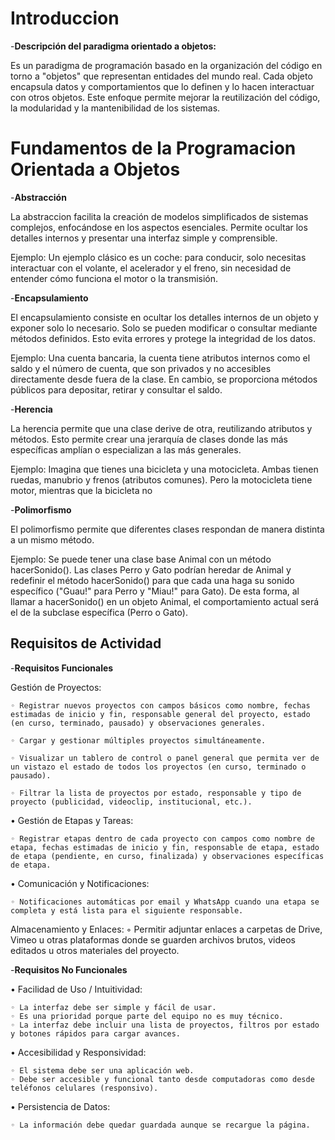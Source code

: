 # Introduccion

-**Descripción del paradigma orientado a objetos:**

Es un paradigma de programación basado en la organización del código en torno a "objetos" que representan entidades del mundo real. Cada objeto encapsula datos y comportamientos que lo definen y lo hacen interactuar con otros objetos. Este enfoque permite mejorar la reutilización del código, la modularidad y la mantenibilidad de los sistemas.

# Fundamentos de la Programacion Orientada a Objetos

-**Abstracción**

La abstraccion facilita la creación de modelos simplificados de sistemas complejos, enfocándose en los aspectos esenciales. Permite ocultar los detalles internos y presentar una interfaz simple y comprensible.

Ejemplo:
Un ejemplo clásico es un coche: para conducir, solo necesitas interactuar con el volante, el acelerador y el freno, sin necesidad de entender cómo funciona el motor o la transmisión.

-**Encapsulamiento**

El encapsulamiento consiste en ocultar los detalles internos de un objeto y exponer solo lo necesario. Solo se pueden modificar o consultar mediante métodos definidos. Esto evita errores y protege la integridad de los datos.

Ejemplo:
Una cuenta bancaria, la cuenta tiene atributos internos como el saldo y el número de cuenta, que son privados y no accesibles directamente desde fuera de la clase. En cambio, se proporciona métodos públicos para depositar, retirar y consultar el saldo.

-**Herencia**

La herencia permite que una clase derive de otra, reutilizando atributos y métodos. Esto permite crear una jerarquía de clases donde las más específicas amplían o especializan a las más generales.

Ejemplo:
Imagina que tienes una bicicleta y una motocicleta.
Ambas tienen ruedas, manubrio y frenos (atributos comunes).
Pero la motocicleta tiene motor, mientras que la bicicleta no

-**Polimorfismo**

El polimorfismo permite que diferentes clases respondan de manera distinta a un mismo método.

Ejemplo:
Se puede tener una clase base Animal con un método hacerSonido(). Las clases Perro y Gato podrían heredar de Animal y redefinir el método hacerSonido() para que cada una haga su sonido específico ("Guau!" para Perro y "Miau!" para Gato). De esta forma, al llamar a hacerSonido() en un objeto Animal, el comportamiento actual será el de la subclase específica (Perro o Gato).

## Requisitos de Actividad

-**Requisitos Funcionales**

Gestión de Proyectos:

    ◦ Registrar nuevos proyectos con campos básicos como nombre, fechas estimadas de inicio y fin, responsable general del proyecto, estado (en curso, terminado, pausado) y observaciones generales.

    ◦ Cargar y gestionar múltiples proyectos simultáneamente.

    ◦ Visualizar un tablero de control o panel general que permita ver de un vistazo el estado de todos los proyectos (en curso, terminado o pausado).

    ◦ Filtrar la lista de proyectos por estado, responsable y tipo de proyecto (publicidad, videoclip, institucional, etc.).

• Gestión de Etapas y Tareas:

    ◦ Registrar etapas dentro de cada proyecto con campos como nombre de etapa, fechas estimadas de inicio y fin, responsable de etapa, estado de etapa (pendiente, en curso, finalizada) y observaciones específicas de etapa.

• Comunicación y Notificaciones:

    ◦ Notificaciones automáticas por email y WhatsApp cuando una etapa se completa y está lista para el siguiente responsable.

Almacenamiento y Enlaces:
    ◦ Permitir adjuntar enlaces a carpetas de Drive, Vimeo u otras plataformas donde se guarden archivos brutos, videos editados u otros materiales del proyecto.

-**Requisitos No Funcionales**

• Facilidad de Uso / Intuitividad:

    ◦ La interfaz debe ser simple y fácil de usar.
    ◦ Es una prioridad porque parte del equipo no es muy técnico.
    ◦ La interfaz debe incluir una lista de proyectos, filtros por estado y botones rápidos para cargar avances.

• Accesibilidad y Responsividad:

    ◦ El sistema debe ser una aplicación web.
    ◦ Debe ser accesible y funcional tanto desde computadoras como desde teléfonos celulares (responsivo).

• Persistencia de Datos:

    ◦ La información debe quedar guardada aunque se recargue la página.
